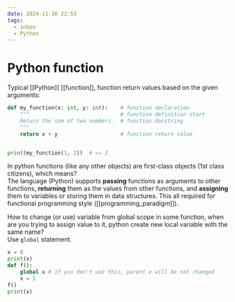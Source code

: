 ```yaml
---
date: 2024-11-16 22:53
tags:
  - inbox
  - Python
---
```


# Python function

Typical [[Python]] [[function]], function return values based on the given
arguments:

```python
def my_function(x: int, y: int):    # function declaration
    """                             # function definition start
    Return the sum of two numbers.  # function docstring
    """
    return x + y                    # function return value


print(my_function(1, 2))  # => 3
```

In python functions (like any other objects) are first-class objects (1st class
citizens), which means?
&#10;<br>
The language (Python) supports **passing** functions as arguments to other
functions, **returning** them as the values from other functions, and
**assigning** them to variables or storing them in data structures. This all
required for functional programming style ([[programming_paradigm]]).

How to change (or use) variable from global scope in some function, when are you
trying to assign value to it, python create new local variable with the same
name?
&#10;<br>
Use `global` statement.
```python
x = 0
print(x)
def f():
    global x # if you don't use this, parent x will be not changed
    x = 1
f()
print(x)
```
